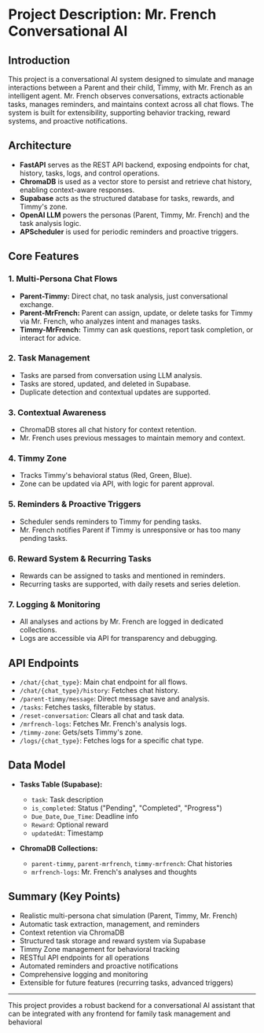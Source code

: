 # Project Description: Mr. French Conversational AI

## Introduction

This project is a conversational AI system designed to simulate and manage interactions between a Parent and their child, Timmy, with Mr. French as an intelligent agent. Mr. French observes conversations, extracts actionable tasks, manages reminders, and maintains context across all chat flows. The system is built for extensibility, supporting behavior tracking, reward systems, and proactive notifications.

## Architecture

- **FastAPI** serves as the REST API backend, exposing endpoints for chat, history, tasks, logs, and control operations.
- **ChromaDB** is used as a vector store to persist and retrieve chat history, enabling context-aware responses.
- **Supabase** acts as the structured database for tasks, rewards, and Timmy's zone.
- **OpenAI LLM** powers the personas (Parent, Timmy, Mr. French) and the task analysis logic.
- **APScheduler** is used for periodic reminders and proactive triggers.

## Core Features

### 1. Multi-Persona Chat Flows
- **Parent-Timmy:** Direct chat, no task analysis, just conversational exchange.
- **Parent-MrFrench:** Parent can assign, update, or delete tasks for Timmy via Mr. French, who analyzes intent and manages tasks.
- **Timmy-MrFrench:** Timmy can ask questions, report task completion, or interact for advice.

### 2. Task Management
- Tasks are parsed from conversation using LLM analysis.
- Tasks are stored, updated, and deleted in Supabase.
- Duplicate detection and contextual updates are supported.

### 3. Contextual Awareness
- ChromaDB stores all chat history for context retention.
- Mr. French uses previous messages to maintain memory and context.

### 4. Timmy Zone
- Tracks Timmy's behavioral status (Red, Green, Blue).
- Zone can be updated via API, with logic for parent approval.

### 5. Reminders & Proactive Triggers
- Scheduler sends reminders to Timmy for pending tasks.
- Mr. French notifies Parent if Timmy is unresponsive or has too many pending tasks.

### 6. Reward System & Recurring Tasks
- Rewards can be assigned to tasks and mentioned in reminders.
- Recurring tasks are supported, with daily resets and series deletion.

### 7. Logging & Monitoring
- All analyses and actions by Mr. French are logged in dedicated collections.
- Logs are accessible via API for transparency and debugging.

## API Endpoints

- `/chat/{chat_type}`: Main chat endpoint for all flows.
- `/chat/{chat_type}/history`: Fetches chat history.
- `/parent-timmy/message`: Direct message save and analysis.
- `/tasks`: Fetches tasks, filterable by status.
- `/reset-conversation`: Clears all chat and task data.
- `/mrfrench-logs`: Fetches Mr. French's analysis logs.
- `/timmy-zone`: Gets/sets Timmy's zone.
- `/logs/{chat_type}`: Fetches logs for a specific chat type.

## Data Model

- **Tasks Table (Supabase):**
  - `task`: Task description
  - `is_completed`: Status ("Pending", "Completed", "Progress")
  - `Due_Date`, `Due_Time`: Deadline info
  - `Reward`: Optional reward
  - `updatedAt`: Timestamp

- **ChromaDB Collections:**
  - `parent-timmy`, `parent-mrfrench`, `timmy-mrfrench`: Chat histories
  - `mrfrench-logs`: Mr. French's analyses and thoughts

## Summary (Key Points)

- Realistic multi-persona chat simulation (Parent, Timmy, Mr. French)
- Automatic task extraction, management, and reminders
- Context retention via ChromaDB
- Structured task storage and reward system via Supabase
- Timmy Zone management for behavioral tracking
- RESTful API endpoints for all operations
- Automated reminders and proactive notifications
- Comprehensive logging and monitoring
- Extensible for future features (recurring tasks, advanced triggers)

---
This project provides a robust backend for a conversational AI assistant that can be integrated with any frontend for family task management and behavioral